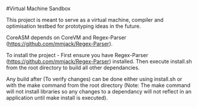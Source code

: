 #Virtual Machine Sandbox

This project is meant to serve as a virtual machine, compiler and optimisation testbed for prototyping ideas in the future.

CoreASM depends on CoreVM and Regex-Parser (https://github.com/mmjack/Regex-Parser).

To install the project -
First ensure you have Regex-Parser (https://github.com/mmjack/Regex-Parser) installed.
Then execute install.sh from the root directory to build all other dependancies.

Any build after (To verify changes) can be done either using install.sh or with the make command from the root directory (Note: The make command will not install libraries so any changes to a dependancy will not reflect in an application until make install is executed).
